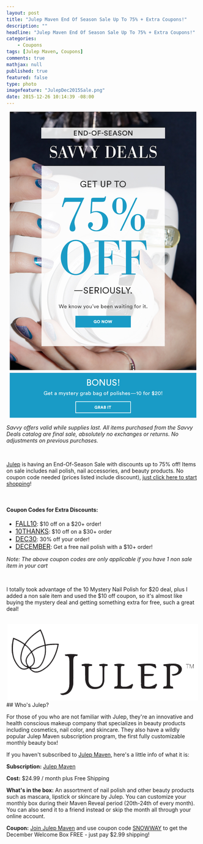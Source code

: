 ```yaml
---
layout: post
title: "Julep Maven End Of Season Sale Up To 75% + Extra Coupons!"
description: ""
headline: "Julep Maven End Of Season Sale Up To 75% + Extra Coupons!"
categories: 
    - Coupons
tags: [Julep Maven, Coupons]
comments: true
mathjax: null
published: true
featured: false
type: photo
imagefeature: "JulepDec2015Sale.png"
date: 2015-12-26 10:14:39 -08:00
---
```


<center><a href="http://refer.julep.com/v2/share/6232653664775881338" target="_blank"><img src="/images/JulepDec2015Sale.png" border="0" style="border:none;max-width:100%;" />
</a></center>
<p><i>Savvy offers valid while supplies last. All items purchased from the Savvy Deals catalog are final sale, absolutely no exchanges or returns. No adjustments on previous purchases.</i></p>

<br>

<p><a href="http://refer.julep.com/v2/share/6232653664775881338" target="_blank">Julep</a> is having an End-Of-Season Sale with discounts up to 75% off! Items on sale includes nail polish, nail accessories, and beauty products. No coupon code needed (prices listed include discount), <a href="http://refer.julep.com/v2/share/6232653664775881338" target="_blank"> just click here to start shopping</a>!</p> 

<br>

<H4>Coupon Codes for Extra Discounts:</H4>
<ul>
<li><a href="http://refer.julep.com/v2/share/6232653664775881338" target="_blank"><big>FALL10</big></a>: $10 off on a $20+ order!</li>
<li><a href="http://refer.julep.com/v2/share/6232653664775881338" target="_blank"><big>10THANKS</big></a>: $10 off on a $30+ order</li>
<li><a href="http://refer.julep.com/v2/share/6232653664775881338" target="_blank"><big>DEC30</big></a>: 30% off your order!</li>
<li><a href="http://refer.julep.com/v2/share/6232653664775881338" target="_blank"><big>DECEMBER</big></a>: Get a free nail polish with a $10+ order!</li>
</ul>

<p><i>Note: The above coupon codes are only applicable if you have 1 non sale item in your cart</i></p>

<br>

<p>I totally took advantage of the 10 Mystery Nail Polish for $20 deal, plus I added a non sale item and used the $10 off coupon, so it's almost like buying the mystery deal and getting something extra for free, such a great deal!</p>

<br>
<center><a href="http://refer.julep.com/v2/share/6232653664775881338" target="_blank"><img src="/images/JulepLogo.jpg" border="0" style="border:none;max-width:100%;" />
</a></center>
## Who's Julep?
<p>For those of you who are not familiar with Julep, they're an innovative and health conscious makeup company that specializes in beauty products including cosmetics, nail color, and skincare. 
They also have a wildly popular Julep Maven subscription program, the first fully customizable monthly beauty box!</p>

<p>If you haven't subscribed to <a href="http://refer.julep.com/v2/share/6232653664775881338" target="_blank">Julep Maven</a>, here's a little info of what it is:</p>

<p><b>Subscription:</b> <a href="http://refer.julep.com/v2/share/6232653664775881338" target="_blank">Julep Maven</a></p>
<p><b>Cost:</b> $24.99 / month plus Free Shipping</p>
<p><b>What's in the box:</b> An assortment of nail polish and other beauty products such as mascara, lipstick or skincare by Julep. 
You can customize your monthly box during their Maven Reveal period (20th-24th of every month). 
You can also send it to a friend instead or skip the month all through your online account.</p>
<p><b>Coupon:</b> <a href="http://refer.julep.com/v2/share/6232653664775881338" target="_blank">Join Julep Maven</a> and use coupon code <a href="http://refer.julep.com/v2/share/6232653664775881338" target="_blank">SNOWWAY</a> to get the December Welcome Box FREE - just pay $2.99 shipping!</p>
